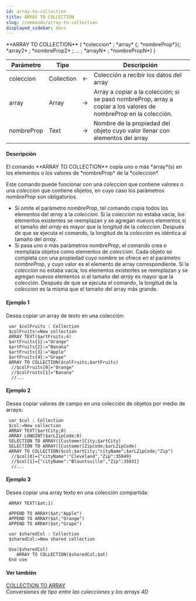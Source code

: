 ```yaml
---
id: array-to-collection
title: ARRAY TO COLLECTION
slug: /commands/array-to-collection
displayed_sidebar: docs
---
```


<!--REF #_command_.ARRAY TO COLLECTION.Syntax-->**ARRAY TO COLLECTION**  ( *coleccion* ; *array* {; *nombreProp*}{; *array2* ; *nombreProp2* ; ... ; *arrayN* ; *nombrePropN*} )<!-- END REF-->
<!--REF #_command_.ARRAY TO COLLECTION.Params-->
| Parámetro | Tipo |  | Descripción |
| --- | --- | --- | --- |
| coleccion | Collection | &larr; | Colección a recibir los datos del array |
| array | Array | &rarr; | Array a copiar a la colección; si se pasó nombreProp, array a copiar a los valores de nombreProp en la colección. |
| nombreProp | Text | &rarr; | Nombre de la propiedad del objeto cuyo valor llenar con elementos del array |

<!-- END REF-->

#### Descripción 

<!--REF #_command_.ARRAY TO COLLECTION.Summary-->El comando **ARRAY TO COLLECTION**  copia uno o más *array*(s) en los elementos o los valores de *nombreProp* de la *coleccion*.<!-- END REF-->  
  
Este comando puede funcionar con una *coleccion* que contiene valores o una *coleccion*  que contiene objetos, en cuyo caso los parámetros *nombreProp* son obligatorios.

* Si omite el parámetro *nombreProp*, tel comando copia todos los elementos del *array* a la *coleccion*. Si la *coleccion* no estaba vacía, los elementos existentes se reemplazan y se agregan nuevos elementos si el tamaño del *array* es mayor que la longitud de la *coleccion*. Después de que se ejecuta el comando, la longitud de la *coleccion* es idéntica al tamaño del *array*.
* Si pasa uno o más parámetros *nombreProp*, el comando crea o reemplaza objetos como elementos de *coleccion*. Cada objeto se completa con una propiedad cuyo nombre se ofrece en el parámetro *nombreProp*, y cuyo valor es el elemento de array correspondiente. Si la *coleccion* no estaba vacía, los elementos existentes se reemplazan y se agregan nuevos elementos si el tamaño del *array* es mayor que la colección. Después de que se ejecuta el comando, la longitud de la *coleccion* es la misma que el tamaño del array más grande.

#### Ejemplo 1 

Desea copiar un array de texto en una colección:

```4d
 var $colFruits : Collection
 $colFruits:=New collection
 ARRAY TEXT($artFruits;4)
 $artFruits{1}:="Orange"
 $artFruits{2}:="Banana"
 $artFruits{3}:="Apple"
 $artFruits{4}:="Grape"
 ARRAY TO COLLECTION($colFruits;$artFruits)
  //$colFruits[0]="Orange"
  //$colFruits[1]="Banana"
  //...
```

#### Ejemplo 2 

Desea copiar valores de campo en una colección de objetos por medio de arrays:

```4d
 var $col : Collection
 $col:=New collection
 ARRAY TEXT($artCity;0)
 ARRAY LONGINT($arLZipCode;0)
 SELECTION TO ARRAY([Customer]City;$artCity)
 SELECTION TO ARRAY([Customer]Zipcode;$arLZipCode)
 ARRAY TO COLLECTION($col;$artCity;"cityName";$arLZipCode;"Zip")
  //$col[0]={"cityName":"Cleveland","Zip":35049}
  //$col[1]={"cityName":"Blountsville","Zip":35031}
  //...
```

#### Ejemplo 3 

Desea copiar una array texto en una colección compartida:

```4d
 ARRAY TEXT($at;1)
 
 APPEND TO ARRAY($at;"Apple")
 APPEND TO ARRAY($at;"Orange")
 APPEND TO ARRAY($at;"Grape")
 
 var $sharedCol : Collection
 $sharedCol:=New shared collection
 
 Use($sharedCol)
    ARRAY TO COLLECTION($sharedCol;$at)
 End use
```

#### Ver también 

[COLLECTION TO ARRAY](collection-to-array.md)  
*Conversiones de tipo entre las colecciones y los arrays 4D*  